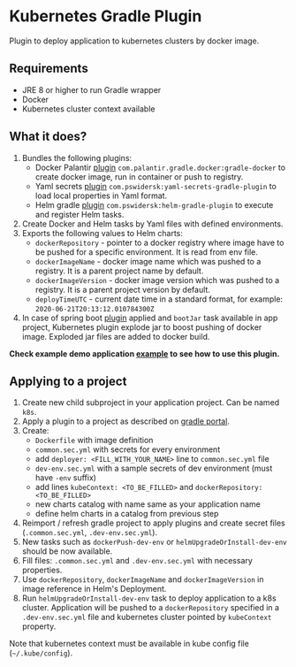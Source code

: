 # Kubernetes Gradle Plugin

Plugin to deploy application to kubernetes clusters by docker image.

## Requirements
* JRE 8 or higher to run Gradle wrapper
* Docker
* Kubernetes cluster context available

## What it does?

1. Bundles the following plugins:
    * Docker Palantir [plugin](https://github.com/palantir/gradle-docker) `com.palantir.gradle.docker:gradle-docker` to create docker image, run in container or push to registry.
    * Yaml secrets [plugin](https://github.com/PrzemyslawSwiderski/yaml-secrets-gradle-plugin) `com.pswidersk:yaml-secrets-gradle-plugin` to load local properties in Yaml format.
    * Helm gradle [plugin](https://github.com/PrzemyslawSwiderski/helm-gradle-plugin) `com.pswidersk:helm-gradle-plugin` to execute and register Helm tasks.
2. Create Docker and Helm tasks by Yaml files with defined environments.
3. Exports the following values to Helm charts:
    * `dockerRepository` - pointer to a docker registry where image have to be pushed for a specific environment. It is read from env file.
    * `dockerImageName` - docker image name which was pushed to a registry. It is a parent project name by default.
    * `dockerImageVersion` - docker image version which was pushed to a registry. It is a parent project version by default.
    * `deployTimeUTC` - current date time in a standard format, for example: `2020-06-21T20:13:12.010784300Z`
4. In case of spring boot [plugin](https://plugins.gradle.org/plugin/org.springframework.boot) applied and `bootJar` task available in app project,
Kubernetes plugin explode jar to boost pushing of docker image. Exploded jar files are added to docker build.

**Check example demo application [example](https://github.com/PrzemyslawSwiderski/kubernetes-gradle-plugin/tree/master/examples/demo-app) to see how to use this plugin.**   

## Applying to a project

1. Create new child subproject in your application project. Can be named `k8s`. 
2. Apply a plugin to a project as described on [gradle portal](https://plugins.gradle.org/plugin/com.pswidersk.kubernetes-plugin).
3. Create:
    * `Dockerfile` with image definition
    * `common.sec.yml` with secrets for every environment
    *  add `deployer: <FILL_WITH_YOUR_NAME>` line to `common.sec.yml` file 
    * `dev-env.sec.yml` with a sample secrets of dev environment (must have `-env` suffix)
    * add lines `kubeContext: <TO_BE_FILLED>` and `dockerRepository: <TO_BE_FILLED>`
    * new charts catalog with name same as your application name
    * define helm charts in a catalog from previous step
4. Reimport / refresh gradle project to apply plugins and create secret files (`.common.sec.yml`, `.dev-env.sec.yml`).
5. New tasks such as `dockerPush-dev-env` or `helmUpgradeOrInstall-dev-env` should be now available. 
6. Fill files: `.common.sec.yml` and `.dev-env.sec.yml` with necessary properties.
7. Use `dockerRepository`, `dockerImageName` and `dockerImageVersion` in image reference in Helm's Deployment.
8. Run `helmUpgradeOrInstall-dev-env` task to deploy application to a k8s cluster. 
Application will be pushed to a `dockerRepository` specified in a `.dev-env.sec.yml` file and kubernetes cluster pointed by `kubeContext` property.

Note that kubernetes context must be available in kube config file (`~/.kube/config`).

  